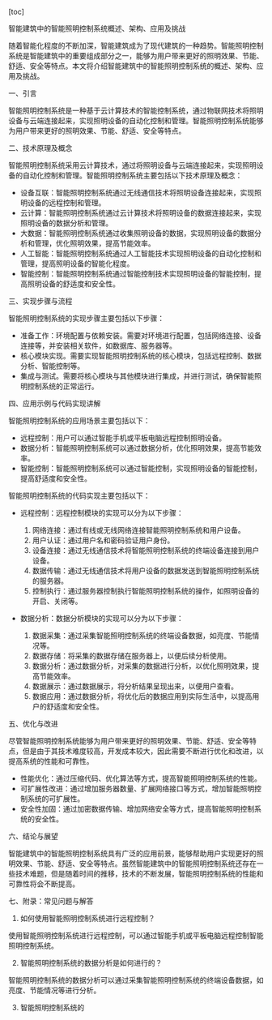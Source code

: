
[toc]                    
                
                
智能建筑中的智能照明控制系统概述、架构、应用及挑战

随着智能化程度的不断加深，智能建筑成为了现代建筑的一种趋势。智能照明控制系统是智能建筑中的重要组成部分之一，能够为用户带来更好的照明效果、节能、舒适、安全等特点。本文将介绍智能建筑中的智能照明控制系统的概述、架构、应用及挑战。

一、引言

智能照明控制系统是一种基于云计算技术的智能控制系统，通过物联网技术将照明设备与云端连接起来，实现照明设备的自动化控制和管理。智能照明控制系统能够为用户带来更好的照明效果、节能、舒适、安全等特点。

二、技术原理及概念

智能照明控制系统采用云计算技术，通过将照明设备与云端连接起来，实现照明设备的自动化控制和管理。智能照明控制系统主要包括以下技术原理及概念：

- 设备互联：智能照明控制系统通过无线通信技术将照明设备连接起来，实现照明设备的远程控制和管理。
- 云计算：智能照明控制系统通过云计算技术将照明设备的数据连接起来，实现照明设备的数据分析和管理。
- 大数据：智能照明控制系统通过收集照明设备的数据，实现照明设备的数据分析和管理，优化照明效果，提高节能效率。
- 人工智能：智能照明控制系统通过人工智能技术实现照明设备的自动化控制和管理，提高照明设备的智能化程度。
- 智能控制：智能照明控制系统通过智能控制技术实现照明设备的智能控制，提高照明设备的舒适度和安全性。

三、实现步骤与流程

智能照明控制系统的实现步骤主要包括以下步骤：

- 准备工作：环境配置与依赖安装。需要对环境进行配置，包括网络连接、设备连接等，并安装相关软件，如数据库、服务器等。
- 核心模块实现。需要实现智能照明控制系统的核心模块，包括远程控制、数据分析、智能控制等。
- 集成与测试。需要将核心模块与其他模块进行集成，并进行测试，确保智能照明控制系统的正常运行。

四、应用示例与代码实现讲解

智能照明控制系统的应用场景主要包括以下：

- 远程控制：用户可以通过智能手机或平板电脑远程控制照明设备。
- 数据分析：智能照明控制系统可以通过数据分析，优化照明效果，提高节能效率。
- 智能控制：智能照明控制系统可以通过智能控制，实现照明设备的智能控制，提高舒适度和安全性。

智能照明控制系统的代码实现主要包括以下：

- 远程控制：远程控制模块的实现可以分为以下步骤：

    1. 网络连接：通过有线或无线网络连接智能照明控制系统和用户设备。
    2. 用户认证：通过用户名和密码验证用户身份。
    3. 设备连接：通过无线通信技术将智能照明控制系统的终端设备连接到用户设备。
    4. 数据传输：通过无线通信技术将用户设备的数据发送到智能照明控制系统的服务器。
    5. 控制执行：通过服务器控制执行智能照明控制系统的操作，如照明设备的开启、关闭等。

- 数据分析：数据分析模块的实现可以分为以下步骤：

    1. 数据采集：通过采集智能照明控制系统的终端设备数据，如亮度、节能情况等。
    2. 数据存储：将采集的数据存储在服务器上，以便后续分析使用。
    3. 数据分析：通过数据分析，对采集的数据进行分析，以优化照明效果，提高节能效率。
    4. 数据展示：通过数据展示，将分析结果呈现出来，以便用户查看。
    5. 数据应用：通过数据分析，将优化后的数据应用到实际生活中，以提高用户的舒适度和安全性。

五、优化与改进

尽管智能照明控制系统能够为用户带来更好的照明效果、节能、舒适、安全等特点，但是由于其技术难度较高，开发成本较大，因此需要不断进行优化和改进，以提高系统的性能和可靠性。

- 性能优化：通过压缩代码、优化算法等方式，提高智能照明控制系统的性能。
- 可扩展性改进：通过增加服务器数量、扩展网络接口等方式，增加智能照明控制系统的可扩展性。
- 安全性加固：通过加密数据传输、增加网络安全等方式，提高智能照明控制系统的安全性。

六、结论与展望

智能建筑中的智能照明控制系统具有广泛的应用前景，能够帮助用户实现更好的照明效果、节能、舒适、安全等特点。虽然智能建筑中的智能照明控制系统还存在一些技术难题，但是随着时间的推移，技术的不断发展，智能照明控制系统的性能和可靠性将会不断提高。

七、附录：常见问题与解答

1. 如何使用智能照明控制系统进行远程控制？

使用智能照明控制系统进行远程控制，可以通过智能手机或平板电脑远程控制智能照明控制系统。

2. 智能照明控制系统的数据分析是如何进行的？

智能照明控制系统的数据分析可以通过采集智能照明控制系统的终端设备数据，如亮度、节能情况等进行分析。

3. 智能照明控制系统的


